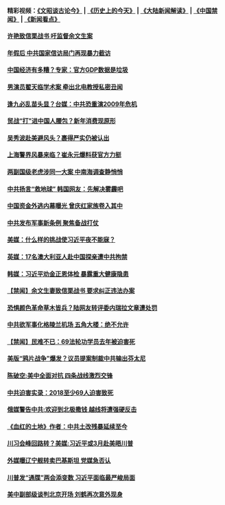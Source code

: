 #### 精彩视频：[《文昭谈古论今》](http://45.76.195.252/wenzhao) | [《历史上的今天》](http://45.76.195.252/today-in-history) | [《大陆新闻解读》](http://45.76.195.252/ntdtv-comedy) | [《中国禁闻》](http://45.76.195.252/ntdtv-news) | [《新闻看点》](http://45.76.195.252/news-insight) 

 #### [许艳致信栗战书 吁监督余文生案](../pages/prog204/a102510184.md?t=02121234) 

#### [年假后 中共国家信访局门再现暴力截访](../pages/prog204/a102510156.md?t=02121234) 


#### [中国经济有多糟？专家：官方GDP数据是垃圾](../pages/prog204/a102510141.md?t=02121234) 

#### [男演员翟天临学术案 牵出北电教授私密丑闻](../pages/prog204/a102510116.md?t=02121234) 

#### [逢九必乱苗头显？台媒：中共恐重演2009年危机](../pages/prog204/a102510084.md?t=02121234) 

#### [贸战“打”进中国人腰包？新年消费现原形](../pages/prog204/a102510057.md?t=02121234) 

#### [吴秀波赴美避风头？裹得严实仍被认出](../pages/prog204/a102510050.md?t=02121234) 

#### [上海警界风暴来临？崔永元爆料获官方力挺](../pages/prog204/a102510022.md?t=02121234) 

#### [两副国级老虎涉同一大案  中南海调查静悄悄](../pages/prog204/a102509963.md?t=02121234) 

#### [中共扬言“救地球” 韩国网友：先解决雾霾吧](../pages/prog204/a102509948.md?t=02121234) 

#### [中国资金外逃内幕曝光 曾庆红家族卷入其中](../pages/prog204/a102509946.md?t=02121234) 


#### [中共发布军事新条例 聚焦备战打仗](../pages/prog204/a102509806.md?t=02121234) 

#### [美媒：什么样的挑战使习近平夜不能寐？](../pages/prog204/a102509735.md?t=02121234) 

#### [英媒：17名澳大利亚人赴中国探亲遭中共拘禁](../pages/prog204/a102509682.md?t=02121234) 

#### [韩媒：习近平劝金正恩体检 暴露重大健康隐患](../pages/prog204/a102509658.md?t=02121234) 

#### [【禁闻】余文生妻致信栗战书 要求纠正违法办案](../pages/prog204/a102509613.md?t=02121234) 

#### [恐惧颜色革命草木皆兵？陆网友转评委内瑞拉文章遭处罚](../pages/prog204/a102509564.md?t=02121234) 

#### [中共欲军事化格陵兰机场 五角大楼：绝不允许](../pages/prog204/a102509569.md?t=02121234) 

#### [【禁闻】民难不已：69法轮功学员去年被迫害死](../pages/prog204/a102509530.md?t=02121234) 

#### [美版“鸦片战争”爆发？议员提案制裁中共输出芬太尼](../pages/prog204/a102509505.md?t=02121234) 

#### [陈破空:美中全面对抗 四条战线激烈交锋](../pages/prog204/a102509536.md?t=02121234) 

#### [中共迫害实录：2018至少69人迫害致死](../pages/prog204/a102509493.md?t=02121234) 

#### [俄媒警告中共:欢迎到北极撒钱 越线将遭强硬反击](../pages/prog204/a102509443.md?t=02121234) 

#### [《血红的土地》作者：中共土改残暴延续至今](../pages/prog204/a102509442.md?t=02121234) 

#### [川习会峰回路转？美媒:习近平或3月赴美晤川普](../pages/prog204/a102509404.md?t=02121234) 

#### [外媒曝辽宁舰转卖巴基斯坦 党媒急否认](../pages/prog204/a102509399.md?t=02121234) 

#### [川普发“通牒”两会添变数 习近平面临最严峻局面](../pages/prog204/a102509007.md?t=02121234) 

#### [美中副部级谈判北京开场 刘鹤再次意外现身](../pages/prog204/a102509345.md?t=02121234) 

